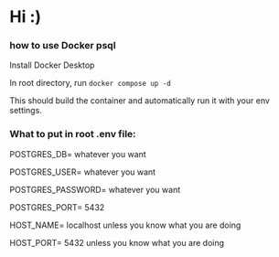 # Hi :)


### how to use Docker psql

Install Docker Desktop

In root directory, run `docker compose up -d`

This should build the container and automatically run it with your env settings.

### What to put in root .env file:

POSTGRES_DB= whatever you want

POSTGRES_USER= whatever you want

POSTGRES_PASSWORD= whatever you want

POSTGRES_PORT= 5432

HOST_NAME= localhost unless you know what you are doing

HOST_PORT= 5432 unless you know what you are doing